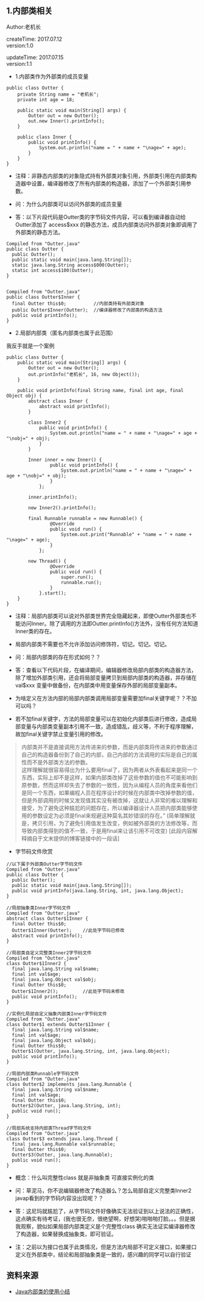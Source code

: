 ## 1.内部类相关

Author:老机长

createTime: 2017.07.12	
version:1.0

updateTime: 2017.07.15		
version:1.1

* 1.内部类作为外部类的成员变量

```
public class Outter {
    private String name = "老机长";
    private int age = 18;

    public static void main(String[] args) {
        Outter out = new Outter();
        out.new Inner().printInfo();
    }

    public class Inner {
        public void printInfo() {
            System.out.println("name = " + name + "\nage=" + age);
        }
    }
}
```

- 注释：非静态内部类的对象隐式持有外部类对象引用，外部类引用在内部类构造器中设置，编译器修改了所有内部类的构造器，添加了一个外部类引用参数。

- 问：为什么内部类可以访问外部类的成员变量

- 答：以下片段代码是Outter类的字节码文件内容，可以看到编译器自动给Outter添加了 access$xxx 的静态方法，成员内部类访问外部类对象即调用了外部类的静态方法。

```
Compiled from "Outter.java"
public class Outter {
  public Outter();
  public static void main(java.lang.String[]);
  static java.lang.String access$000(Outter);
  static int access$100(Outter);
}


Compiled from "Outter.java"
public class Outter$Inner {
  final Outter this$0;			//内部类持有外部类对象
  public Outter$Inner(Outter);	//编译器修改了内部类的构造方法
  public void printInfo();
}
```


* 2.局部内部类（匿名内部类也属于此范围）

我反手就是一个案例

```
public class Outter {
    public static void main(String[] args) {
        Outter out = new Outter();
        out.printInfo("老机长", 16, new Object());
    }

    public void printInfo(final String name, final int age, final Object obj) {
        abstract class Inner {
            abstract void printInfo();
        }

        class Inner2 {
            public void printInfo() {
                System.out.println("name = " + name + "\nage=" + age + "\nobj=" + obj);
            }
        }

        Inner inner = new Inner() {
                public void printInfo() {
                    System.out.println("name = " + name + "\nage=" + age + "\nobj=" + obj);
                }
            };

        inner.printInfo();

        new Inner2().printInfo();

        final Runnable runnable = new Runnable() {
                @Override
                public void run() {
                    System.out.print("Runnable" + "name = " + name + "\nage=" + age);
                }
            };

        new Thread() {
                @Override
                public void run() {
                    super.run();
                    runnable.run();
                }
            }.start();
    }
}
```
- 注释：局部内部类可以说对外部类世界完全隐藏起来，即使Outter外部类也不能访问Inner。除了调用的方法即Outter.printInfo()方法外，没有任何方法知道Inner类的存在。

- 局部内部类不需要也不允许添加访问修饰符，切记。切记。切记。

- 问：局部内部类的存在形式如何？？

- 答：查看以下代码片段，在编译期间，编辑器修改局部内部类的构造器方法，除了增加外部类引用，还会将局部变量拷贝到局部内部类的构造器，并存储在 val$xxx 变量中做备份，在内部类中用变量保存外部的局部变量副本。

- 为啥定义在方法内部的局部内部类调用局部变量需要加final关键字呢？？不加可以吗？
- 若不加final关键字，方法的局部变量可以在初始化内部类后进行修改，造成局部变量与内部类变量副本引用不一致，造成错乱，歧义等，不利于程序理解，故加final关键字禁止变量引用的修改。


> 内部类并不是直接调用方法传进来的参数，而是内部类将传进来的参数通过自己的构造器备份到了自己的内部，自己内部的方法调用的实际是自己的属性而不是外部类方法的参数。  
这样理解就很容易得出为什么要用final了，因为两者从外表看起来是同一个东西，实际上却不是这样，如果内部类改掉了这些参数的值也不可能影响到原参数，然而这样却失去了参数的一致性，因为从编程人员的角度来看他们是同一个东西，如果编程人员在程序设计的时候在内部类中改掉参数的值，但是外部调用的时候又发现值其实没有被改掉，这就让人非常的难以理解和接受，为了避免这种尴尬的问题存在，所以编译器设计人员把内部类能够使用的参数设定为必须是final来规避这种莫名其妙错误的存在。”
 (简单理解就是，拷贝引用，为了避免引用值发生改变，例如被外部类的方法修改等，而导致内部类得到的值不一致，于是用final来让该引用不可改变) [此段内容解释摘自于文末提供的博客链接中的一段话]


 
- 字节码文件欣赏

```
//以下属于外部类Outter字节码文件
Compiled from "Outter.java"
public class Outter {
  public Outter();
  public static void main(java.lang.String[]);
  public void printInfo(java.lang.String, int, java.lang.Object);
}

//局部抽象类Inner字节码文件
Compiled from "Outter.java"
abstract class Outter$1Inner {
  final Outter this$0;
  Outter$1Inner(Outter);	//此处字节码已修改
  abstract void printInfo();
}

//局部类自定义完整类Inner2字节码文件
Compiled from "Outter.java"
class Outter$1Inner2 {
  final java.lang.String val$name;
  final int val$age;
  final java.lang.Object val$obj;
  final Outter this$0;
  Outter$1Inner2();			//此处字节码未修改
  public void printInfo();
}

//实例化局部自定义抽象内部类Inner字节码文件
Compiled from "Outter.java"
class Outter$1 extends Outter$1Inner {
  final java.lang.String val$name;
  final int val$age;
  final java.lang.Object val$obj;
  final Outter this$0;
  Outter$1(Outter, java.lang.String, int, java.lang.Object);
  public void printInfo();
}

//局部内部类Runnable字节码文件
Compiled from "Outter.java"
class Outter$2 implements java.lang.Runnable {
  final java.lang.String val$name;
  final int val$age;
  final Outter this$0;
  Outter$2(Outter, java.lang.String, int);
  public void run();
}

//局部系统支持内部类Thread字节码文件
Compiled from "Outter.java"
class Outter$3 extends java.lang.Thread {
  final java.lang.Runnable val$runnable;
  final Outter this$0;
  Outter$3(Outter, java.lang.Runnable);
  public void run();
}
```

- 概念：什么叫完整性class  就是非抽象类 可直接实例化的类
- 问：草泥马，你不说编辑器修改了构造器么？怎么局部自定义完整类Inner2 javap看到的字节码内容没出现呢？？

- 答：这尼玛就尴尬了，从字节码文件好像确实无法验证到以上说法的正确性，这点确实有待考证，(我也很无奈，很绝望啊，好想哭)啪啪啪打脸。。。但是据我观察，貌似如果局部内部类定义是个完整性class 确实无法证实编译器修改了构造器，如果替换成抽象类，即可验证。
- 注：之前以为接口也属于此类情况，但是方法内局部不可定义接口，如果接口定义在外部类中，结论和局部抽象类是一致的，感兴趣的同学可以自行验证


## 资料来源
* [Java内部类的使用小结](http://android.blog.51cto.com/268543/384844)


